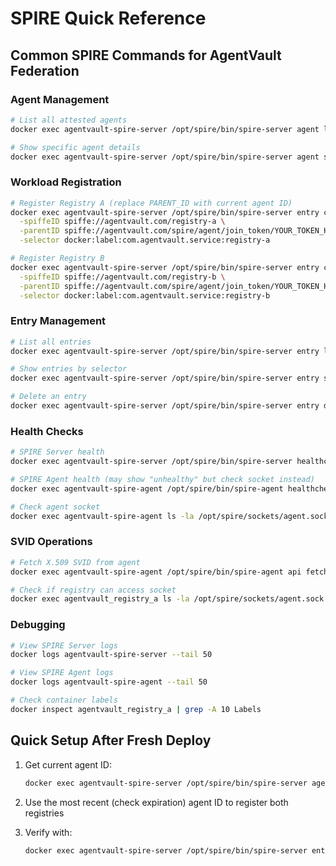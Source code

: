 # SPIRE Quick Reference

## Common SPIRE Commands for AgentVault Federation

### Agent Management
```bash
# List all attested agents
docker exec agentvault-spire-server /opt/spire/bin/spire-server agent list

# Show specific agent details
docker exec agentvault-spire-server /opt/spire/bin/spire-server agent show -spiffeID <AGENT_SPIFFE_ID>
```

### Workload Registration
```bash
# Register Registry A (replace PARENT_ID with current agent ID)
docker exec agentvault-spire-server /opt/spire/bin/spire-server entry create \
  -spiffeID spiffe://agentvault.com/registry-a \
  -parentID spiffe://agentvault.com/spire/agent/join_token/YOUR_TOKEN_HERE \
  -selector docker:label:com.agentvault.service:registry-a

# Register Registry B
docker exec agentvault-spire-server /opt/spire/bin/spire-server entry create \
  -spiffeID spiffe://agentvault.com/registry-b \
  -parentID spiffe://agentvault.com/spire/agent/join_token/YOUR_TOKEN_HERE \
  -selector docker:label:com.agentvault.service:registry-b
```

### Entry Management
```bash
# List all entries
docker exec agentvault-spire-server /opt/spire/bin/spire-server entry list

# Show entries by selector
docker exec agentvault-spire-server /opt/spire/bin/spire-server entry show -selector docker:label:com.agentvault.service:registry-a

# Delete an entry
docker exec agentvault-spire-server /opt/spire/bin/spire-server entry delete -entryID <ENTRY_ID>
```

### Health Checks
```bash
# SPIRE Server health
docker exec agentvault-spire-server /opt/spire/bin/spire-server healthcheck

# SPIRE Agent health (may show "unhealthy" but check socket instead)
docker exec agentvault-spire-agent /opt/spire/bin/spire-agent healthcheck

# Check agent socket
docker exec agentvault-spire-agent ls -la /opt/spire/sockets/agent.sock
```

### SVID Operations
```bash
# Fetch X.509 SVID from agent
docker exec agentvault-spire-agent /opt/spire/bin/spire-agent api fetch x509 -socketPath /opt/spire/sockets/agent.sock

# Check if registry can access socket
docker exec agentvault_registry_a ls -la /opt/spire/sockets/agent.sock
```

### Debugging
```bash
# View SPIRE Server logs
docker logs agentvault-spire-server --tail 50

# View SPIRE Agent logs  
docker logs agentvault-spire-agent --tail 50

# Check container labels
docker inspect agentvault_registry_a | grep -A 10 Labels
```

## Quick Setup After Fresh Deploy

1. Get current agent ID:
   ```bash
   docker exec agentvault-spire-server /opt/spire/bin/spire-server agent list | grep -A 3 "SPIFFE ID"
   ```

2. Use the most recent (check expiration) agent ID to register both registries

3. Verify with:
   ```bash
   docker exec agentvault-spire-server /opt/spire/bin/spire-server entry list
   ```
